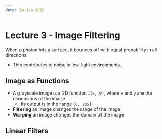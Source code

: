 ```yaml
---
date: 14-Jan-2020
---
```


# Lecture 3 - Image Filtering

When a photon hits a surface, it bounces off with equal probability in all directions.

* This contributes to noise in low-light environments.

## Image as Functions

* A grayscale image is a 2D function `I(x, y)`, where `x` and `y` are the dimensions of the image
  * Its output is in the range `[0, 255]`
* **Filtering** an image changes the range of the image
* **Warping** an image changes the domain of the image

## Linear Filters


